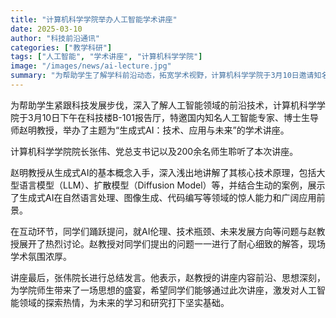 ```yaml
---
title: "计算机科学学院举办人工智能学术讲座"
date: 2025-03-10
author: "科技前沿通讯"
categories: ["教学科研"]
tags: ["人工智能", "学术讲座", "计算机科学学院"]
image: "/images/news/ai-lecture.jpg"
summary: "为帮助学生了解学科前沿动态，拓宽学术视野，计算机科学学院于3月10日邀请知名AI专家赵教授，在科技楼报告厅举办了一场关于生成式AI的学术讲座。"
---
```


为帮助学生紧跟科技发展步伐，深入了解人工智能领域的前沿技术，计算机科学学院于3月10日下午在科技楼B-101报告厅，特邀国内知名人工智能专家、博士生导师赵明教授，举办了主题为“生成式AI：技术、应用与未来”的学术讲座。

计算机科学学院院长张伟、党总支书记以及200余名师生聆听了本次讲座。

赵明教授从生成式AI的基本概念入手，深入浅出地讲解了其核心技术原理，包括大型语言模型（LLM）、扩散模型（Diffusion Model）等，并结合生动的案例，展示了生成式AI在自然语言处理、图像生成、代码编写等领域的惊人能力和广阔应用前景。

在互动环节，同学们踊跃提问，就AI伦理、技术瓶颈、未来发展方向等问题与赵教授展开了热烈讨论。赵教授对同学们提出的问题一一进行了耐心细致的解答，现场学术氛围浓厚。

讲座最后，张伟院长进行总结发言。他表示，赵教授的讲座内容前沿、思想深刻，为学院师生带来了一场思想的盛宴，希望同学们能够通过此次讲座，激发对人工智能领域的探索热情，为未来的学习和研究打下坚实基础。